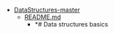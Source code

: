 - <a href = "E:\Node_projects\Node_Way\ArchivTSH_2\ArhivTimur_2\DataStructures-master\cat.DataStructures-master\dir.DataStructures-master.md">DataStructures-master</a>
    - <a href = "E:\Node_projects\Node_Way\ArchivTSH_2\ArhivTimur_2\DataStructures-master\README.md">README.md</a>
        - *# Data structures basics
